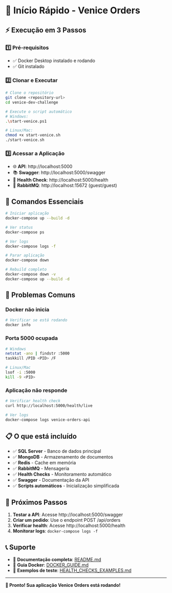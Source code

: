 # 🚀 Início Rápido - Venice Orders

## ⚡ Execução em 3 Passos

### 1️⃣ **Pré-requisitos**
- ✅ Docker Desktop instalado e rodando
- ✅ Git instalado

### 2️⃣ **Clonar e Executar**
```bash
# Clone o repositório
git clone <repository-url>
cd venice-dev-challenge

# Execute o script automático
# Windows:
.\start-venice.ps1

# Linux/Mac:
chmod +x start-venice.sh
./start-venice.sh
```

### 3️⃣ **Acessar a Aplicação**
- 🌐 **API**: http://localhost:5000
- 📚 **Swagger**: http://localhost:5000/swagger
- 💚 **Health Check**: http://localhost:5000/health
- 🐰 **RabbitMQ**: http://localhost:15672 (guest/guest)

## 🔧 Comandos Essenciais

```bash
# Iniciar aplicação
docker-compose up --build -d

# Ver status
docker-compose ps

# Ver logs
docker-compose logs -f

# Parar aplicação
docker-compose down

# Rebuild completo
docker-compose down -v
docker-compose up --build -d
```

## 🚨 Problemas Comuns

### Docker não inicia
```bash
# Verificar se está rodando
docker info
```

### Porta 5000 ocupada
```bash
# Windows
netstat -ano | findstr :5000
taskkill /PID <PID> /F

# Linux/Mac
lsof -i :5000
kill -9 <PID>
```

### Aplicação não responde
```bash
# Verificar health check
curl http://localhost:5000/health/live

# Ver logs
docker-compose logs venice-orders-api
```

## 📋 O que está incluído

- ✅ **SQL Server** - Banco de dados principal
- ✅ **MongoDB** - Armazenamento de documentos
- ✅ **Redis** - Cache em memória
- ✅ **RabbitMQ** - Mensageria
- ✅ **Health Checks** - Monitoramento automático
- ✅ **Swagger** - Documentação da API
- ✅ **Scripts automáticos** - Inicialização simplificada

## 🎯 Próximos Passos

1. **Testar a API**: Acesse http://localhost:5000/swagger
2. **Criar um pedido**: Use o endpoint POST /api/orders
3. **Verificar health**: Acesse http://localhost:5000/health
4. **Monitorar logs**: `docker-compose logs -f`

## 📞 Suporte

- 📖 **Documentação completa**: [README.md](README.md)
- 🐳 **Guia Docker**: [DOCKER_GUIDE.md](DOCKER_GUIDE.md)
- 🧪 **Exemplos de teste**: [HEALTH_CHECKS_EXAMPLES.md](HEALTH_CHECKS_EXAMPLES.md)

---

**🎉 Pronto! Sua aplicação Venice Orders está rodando!**
